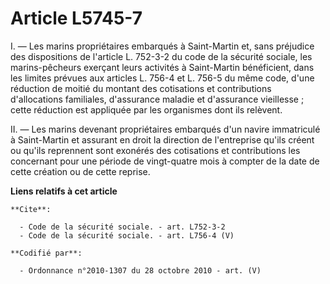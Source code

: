 # Article L5745-7

I. ― Les marins propriétaires embarqués à Saint-Martin et, sans préjudice des dispositions de l'article L. 752-3-2 du code de
la sécurité sociale, les marins-pêcheurs exerçant leurs activités à Saint-Martin bénéficient, dans les limites prévues aux
articles L. 756-4 et L. 756-5 du même code, d'une réduction de moitié du montant des cotisations et contributions
d'allocations familiales, d'assurance maladie et d'assurance vieillesse ; cette réduction est appliquée par les organismes
dont ils relèvent. 

II. ― Les marins devenant propriétaires embarqués d'un navire immatriculé à Saint-Martin et assurant en droit la direction de
l'entreprise qu'ils créent ou qu'ils reprennent sont exonérés des cotisations et contributions les concernant pour une
période de vingt-quatre mois à compter de la date de cette création ou de cette reprise.

**Liens relatifs à cet article**

	**Cite**:

	  - Code de la sécurité sociale. - art. L752-3-2
	  - Code de la sécurité sociale. - art. L756-4 (V)

	**Codifié par**:

	  - Ordonnance n°2010-1307 du 28 octobre 2010 - art. (V)
